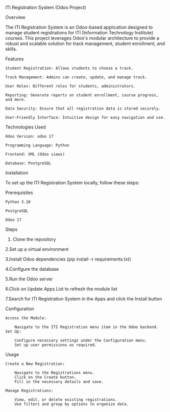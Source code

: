 ITI Registration System (Odoo Project)

Overview

The ITI Registration System is an Odoo-based application designed to manage student registrations for ITI (Information Technology Institute) courses.
This project leverages Odoo's modular architecture to provide a robust and scalable solution for track management, student enrollment, and skills.

Features

    Student Registration: Allows students to choose a track.

    Track Management: Admins can create, update, and manage track.

    User Roles: Different roles for students, administrators.

    Reporting: Generate reports on student enrollment, course progress, and more.
    
    Data Security: Ensure that all registration data is stored securely.
    
    User-Friendly Interface: Intuitive design for easy navigation and use.

Technologies Used
   
    Odoo Version: odoo 17

    Programming Language: Python

    Frontend: XML (Odoo views)

    Database: PostgreSQL
 
Installation
   
   To set up the ITI Registration System locally, follow these steps:
  
   Prerequisites

    Python 3.10

    PostgreSQL

    Odoo 17

  Steps
   1. Clone the repository
      
   2.Set up a virtual environment
   
   3.Install Odoo dependencies (pip install -r requirements.txt)
   
   4.Configure the database
   
   5.Run the Odoo server
   
   6.Click on Update Apps List to refresh the module list
   
   7.Search for ITI Registration System in the Apps and click the Install button

Configuration

    Access the Module:
    
        Navigate to the ITI Registration menu item in the Odoo backend.
    Set Up:
    
        Configure necessary settings under the Configuration menu.
        Set up user permissions as required.

Usage

    Create a New Registration:
    
        Navigate to the Registrations menu.
        Click on the Create button.
        Fill in the necessary details and save.
   
    Manage Registrations:
    
        View, edit, or delete existing registrations.
        Use filters and group by options to organize data.
    

